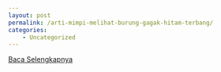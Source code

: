 ```yaml
---
layout: post
permalink: /arti-mimpi-melihat-burung-gagak-hitam-terbang/
categories:
    - Uncategorized
---
```


[Baca Selengkapnya](/02)